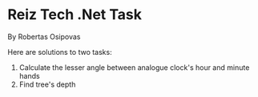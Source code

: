 # Reiz Tech .Net Task
 By Robertas Osipovas
 
 Here are solutions to two tasks:
 <ol>
  <li>Calculate the lesser angle between analogue clock's hour and minute hands</li>
  <li>Find tree's depth</li>
</ol>
